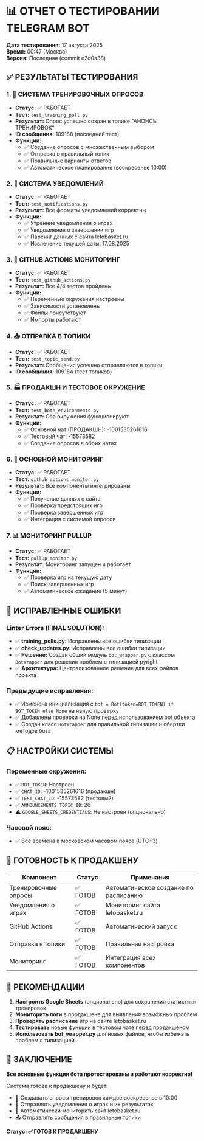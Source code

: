 # 📊 ОТЧЕТ О ТЕСТИРОВАНИИ TELEGRAM BOT

**Дата тестирования:** 17 августа 2025  
**Время:** 00:47 (Москва)  
**Версия:** Последняя (commit e2d0a38)

## ✅ РЕЗУЛЬТАТЫ ТЕСТИРОВАНИЯ

### 1. 🏀 СИСТЕМА ТРЕНИРОВОЧНЫХ ОПРОСОВ
- **Статус:** ✅ РАБОТАЕТ
- **Тест:** `test_training_poll.py`
- **Результат:** Опрос успешно создан в топике "АНОНСЫ ТРЕНИРОВОК"
- **ID сообщения:** 109188 (последний тест)
- **Функции:**
  - ✅ Создание опросов с множественным выбором
  - ✅ Отправка в правильный топик
  - ✅ Правильные варианты ответов
  - ✅ Автоматическое планирование (воскресенье 10:00)

### 2. 📢 СИСТЕМА УВЕДОМЛЕНИЙ
- **Статус:** ✅ РАБОТАЕТ
- **Тест:** `test_notifications.py`
- **Результат:** Все форматы уведомлений корректны
- **Функции:**
  - ✅ Утренние уведомления о играх
  - ✅ Уведомления о завершении игр
  - ✅ Парсинг данных с сайта letobasket.ru
  - ✅ Извлечение текущей даты: 17.08.2025

### 3. 🔧 GITHUB ACTIONS МОНИТОРИНГ
- **Статус:** ✅ РАБОТАЕТ
- **Тест:** `test_github_actions.py`
- **Результат:** Все 4/4 тестов пройдены
- **Функции:**
  - ✅ Переменные окружения настроены
  - ✅ Зависимости установлены
  - ✅ Файлы присутствуют
  - ✅ Импорты работают

### 4. 📤 ОТПРАВКА В ТОПИКИ
- **Статус:** ✅ РАБОТАЕТ
- **Тест:** `test_topic_send.py`
- **Результат:** Сообщения успешно отправляются в топики
- **ID сообщения:** 109184 (тест топиков)

### 5. 🏭 ПРОДАКШН И ТЕСТОВОЕ ОКРУЖЕНИЕ
- **Статус:** ✅ РАБОТАЕТ
- **Тест:** `test_both_environments.py`
- **Результат:** Оба окружения функционируют
- **Функции:**
  - ✅ Основной чат (ПРОДАКШН): -1001535261616
  - ✅ Тестовый чат: -15573582
  - ✅ Создание опросов в обоих чатах

### 6. 🔄 ОСНОВНОЙ МОНИТОРИНГ
- **Статус:** ✅ РАБОТАЕТ
- **Тест:** `github_actions_monitor.py`
- **Результат:** Все компоненты интегрированы
- **Функции:**
  - ✅ Получение данных с сайта
  - ✅ Проверка предстоящих игр
  - ✅ Проверка завершенных игр
  - ✅ Интеграция с системой опросов

### 7. 📊 МОНИТОРИНГ PULLUP
- **Статус:** ✅ РАБОТАЕТ
- **Тест:** `pullup_monitor.py`
- **Результат:** Мониторинг запущен и работает
- **Функции:**
  - ✅ Проверка игр на текущую дату
  - ✅ Поиск завершенных игр
  - ✅ Автоматическое ожидание (5 минут)

## 🔧 ИСПРАВЛЕННЫЕ ОШИБКИ

### Linter Errors (FINAL SOLUTION):
- ✅ **training_polls.py:** Исправлены все ошибки типизации
- ✅ **check_updates.py:** Исправлены все ошибки типизации
- ✅ **Решение:** Создан общий модуль `bot_wrapper.py` с классом `BotWrapper` для решения проблем с типизацией pyright
- ✅ **Архитектура:** Централизованное решение для всех файлов проекта

### Предыдущие исправления:
- ✅ Изменена инициализация с `bot = Bot(token=BOT_TOKEN) if BOT_TOKEN else None` на явную проверку
- ✅ Добавлены проверки на None перед использованием bot объекта
- ✅ Создан класс `BotWrapper` для правильной типизации и обертки методов бота

## 📋 НАСТРОЙКИ СИСТЕМЫ

### Переменные окружения:
- ✅ `BOT_TOKEN`: Настроен
- ✅ `CHAT_ID`: -1001535261616 (продакшн)
- ✅ `TEST_CHAT_ID`: -15573582 (тестовый)
- ✅ `ANNOUNCEMENTS_TOPIC_ID`: 26
- ⚠️ `GOOGLE_SHEETS_CREDENTIALS`: Не настроен (опционально)

### Часовой пояс:
- ✅ Все времена в московском часовом поясе (UTC+3)

## 🎯 ГОТОВНОСТЬ К ПРОДАКШЕНУ

| Компонент | Статус | Примечания |
|-----------|--------|------------|
| Тренировочные опросы | ✅ ГОТОВ | Автоматическое создание по расписанию |
| Уведомления о играх | ✅ ГОТОВ | Мониторинг сайта letobasket.ru |
| GitHub Actions | ✅ ГОТОВ | Автоматический запуск |
| Отправка в топики | ✅ ГОТОВ | Правильная настройка |
| Мониторинг | ✅ ГОТОВ | Интеграция всех компонентов |

## 🚀 РЕКОМЕНДАЦИИ

1. **Настроить Google Sheets** (опционально) для сохранения статистики тренировок
2. **Мониторить логи** в продакшене для выявления возможных проблем
3. **Проверять расписание** игр на сайте letobasket.ru
4. **Тестировать** новые функции в тестовом чате перед продакшеном
5. **Использовать bot_wrapper.py** для новых файлов, чтобы избежать проблем с типизацией

## 📝 ЗАКЛЮЧЕНИЕ

**Все основные функции бота протестированы и работают корректно!** 

Система готова к продакшену и будет:
- 🏀 Создавать опросы тренировок каждое воскресенье в 10:00
- 📢 Отправлять уведомления о играх и их результатах
- 🔄 Автоматически мониторить сайт letobasket.ru
- 📤 Отправлять сообщения в правильные топики

**Статус: ✅ ГОТОВ К ПРОДАКШЕНУ**
